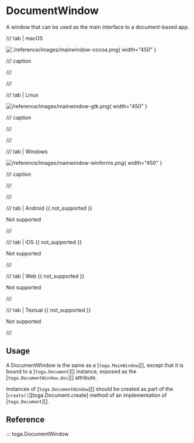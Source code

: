 # DocumentWindow

A window that can be used as the main interface to a document-based app.

/// tab | macOS

![`/reference/images/mainwindow-cocoa.png](/reference/images/mainwindow-cocoa.png){ width="450" }

/// caption

///


<!-- TODO: Update alt text -->

///

/// tab | Linux

![/reference/images/mainwindow-gtk.png](/reference/images/mainwindow-gtk.png){ width="450" }

/// caption

///


<!-- TODO: Update alt text -->

///

/// tab | Windows

![/reference/images/mainwindow-winforms.png](/reference/images/mainwindow-winforms.png){ width="450" }

/// caption

///


<!-- TODO: Update alt text -->

///

/// tab | Android {{ not_supported }}

Not supported

///

/// tab | iOS {{ not_supported }}

Not supported

///

/// tab | Web {{ not_supported }}

Not supported

///

/// tab | Textual {{ not_supported }}

Not supported

///

## Usage

A DocumentWindow is the same as a [`toga.MainWindow`][], except that it is bound to a
[`toga.Document`][] instance, exposed as the
[`toga.DocumentWindow.doc`][] attribute.

Instances of [`toga.DocumentWindow`][] should
be created as part of the [`create()`][toga.Document.create] method of an implementation of
[`toga.Document`][].

## Reference

::: toga.DocumentWindow
